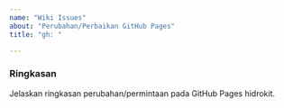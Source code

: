 ```yaml
---
name: "Wiki Issues"
about: "Perubahan/Perbaikan GitHub Pages"
title: "gh: "

---
```


### Ringkasan

Jelaskan ringkasan perubahan/permintaan pada GitHub Pages hidrokit. 

